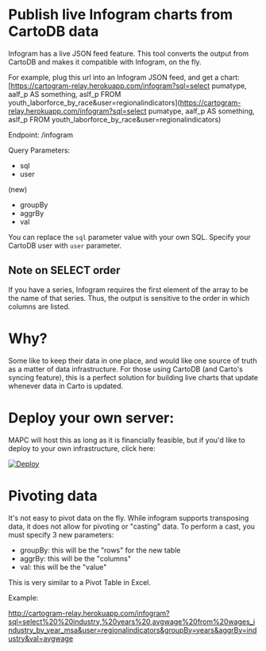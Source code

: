 # Publish live Infogram charts from CartoDB data

Infogram has a live JSON feed feature. This tool converts the output from CartoDB and makes it compatible with Infogram, on the fly. 

For example, plug this url into an Infogram JSON feed, and get a chart:
[https://cartogram-relay.herokuapp.com/infogram?sql=select pumatype, aalf_p AS something, aslf_p FROM youth_laborforce_by_race&user=regionalindicators](https://cartogram-relay.herokuapp.com/infogram?sql=select pumatype, aalf_p AS something, aslf_p FROM youth_laborforce_by_race&user=regionalindicators)

Endpoint:
/infogram

Query Parameters:
 - sql
 - user

 (new)
 - groupBy
 - aggrBy
 - val

You can replace the `sql` parameter value with your own SQL. Specify your CartoDB user with `user` parameter. 

## Note on SELECT order
If you have a series, Infogram requires the first element of the array to be the name of that series. Thus, the output is sensitive to the order in which columns are listed.

# Why?
Some like to keep their data in one place, and would like one source of truth as a matter of data infrastructure. For those using CartoDB (and Carto's syncing feature), this is a perfect solution for building live charts that update whenever data in Carto is updated.

# Deploy your own server:

MAPC will host this as long as it is financially feasible, but if you'd like to deploy to your own infrastructure, click here:

[![Deploy](https://www.herokucdn.com/deploy/button.svg)](https://heroku.com/deploy)

# Pivoting data

It's not easy to pivot data on the fly. While infogram supports transposing data, it does not allow for pivoting or "casting" data. To perform a cast, you must specify 3 new parameters:

 - groupBy: this will be the "rows" for the new table
 - aggrBy: this will be the "columns"
 - val: this will be the "value"

 This is very similar to a Pivot Table in Excel. 

 Example:

http://cartogram-relay.herokuapp.com/infogram?sql=select%20%20industry,%20years%20,avgwage%20from%20wages_industry_by_year_msa&user=regionalindicators&groupBy=years&aggrBy=industry&val=avgwage
